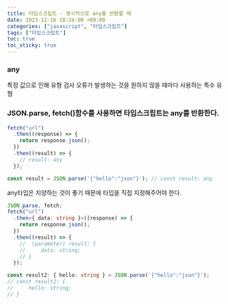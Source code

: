 ```yaml
---
title: 타입스크립트 - 명시적으로 any를 반환할 때
date: 2023-12-16 18:24:00 +09:00
categories: ["javascript", "타입스크립트"]
tags: ["타입스크립트"]
toc: true
toc_sticky: true
---
```


### any

특정 값으로 인해 유형 검사 오류가 발생하는 것을 원하지 않을 때마다 사용하는 특수 유형

### JSON.parse, fetch()함수를 사용하면 타입스크립트는 any를 반환한다.

```ts
fetch("url")
  .then((response) => {
    return response.json();
  })
  .then((result) => {
    // result: any
  });

const result = JSON.parse('{"hello":"json"}'); // const result: any
```

any타입은 지양하는 것이 좋기 때문에 타입을 직접 지정해주어야 한다.

```ts
JSON.parse, fetch;
fetch("url")
  .then<{ data: string }>((response) => {
    return response.json();
  })
  .then((result) => {
    //  (parameter) result: {
    //     data: string;
    // }
  });

const result2: { hello: string } = JSON.parse('{"hello":"json"}');
// const result2: {
//     hello: string;
// }
```
